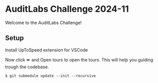 # AuditLabs Challenge 2024-11

Welcome to the AuditLabs Challenge!

## Setup

Install UpToSpeed extension for VSCode

Now click ⏩ and Open tours to open the tours. This will help you guiding trough the codebase.

```shell
$ git submodule update --init --recursive
```
